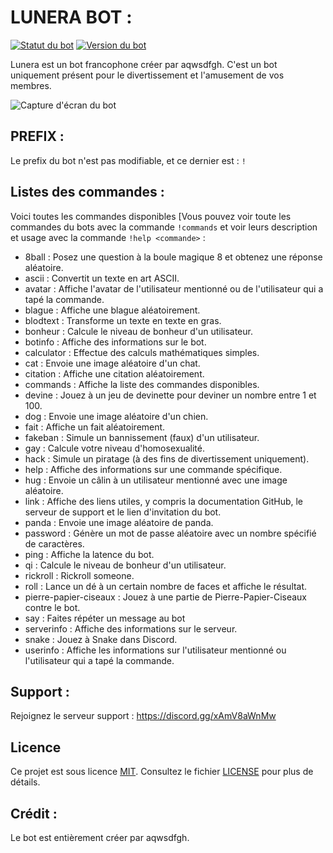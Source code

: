 # LUNERA BOT :

[![Statut du bot](https://img.shields.io/badge/statut-en%20ligne-brightgreen.svg)](https://discord.gg/xAmV8aWnMw)
[![Version du bot](https://img.shields.io/badge/version-1.0.0-blue.svg)](https://github.com/aqwsdfgh/Lunera-Doc/tree/main)

Lunera est un bot francophone créer par aqwsdfgh. C'est un bot uniquement présent pour le divertissement et l'amusement de vos membres.

![Capture d'écran du bot](https://media.discordapp.net/attachments/1147256323872927915/1147307315419168929/image.png)

## PREFIX :

Le prefix du bot n'est pas modifiable, et ce dernier est : `!`
## Listes des commandes :

Voici toutes les commandes disponibles [Vous pouvez voir toute les commandes du bots avec la commande `!commands` et voir leurs description et usage avec la commande `!help <commande>` :

  - 8ball : Posez une question à la boule magique 8 et obtenez une réponse aléatoire.
  - ascii : Convertit un texte en art ASCII.
  - avatar : Affiche l'avatar de l'utilisateur mentionné ou de l'utilisateur qui a tapé la commande.
  - blague : Affiche une blague aléatoirement.
  - blodtext : Transforme un texte en texte en gras.
  - bonheur : Calcule le niveau de bonheur d'un utilisateur.
  - botinfo : Affiche des informations sur le bot.
  - calculator : Effectue des calculs mathématiques simples.
  - cat : Envoie une image aléatoire d'un chat.
  - citation : Affiche une citation aléatoirement.
  - commands : Affiche la liste des commandes disponibles.
  - devine : Jouez à un jeu de devinette pour deviner un nombre entre 1 et 100.
  - dog : Envoie une image aléatoire d'un chien.
  - fait : Affiche un fait aléatoirement.
  - fakeban : Simule un bannissement (faux) d'un utilisateur.
  - gay : Calcule votre niveau d'homosexualité.
  - hack : Simule un piratage (à des fins de divertissement uniquement).
  - help : Affiche des informations sur une commande spécifique.
  - hug : Envoie un câlin à un utilisateur mentionné avec une image aléatoire.
  - link : Affiche des liens utiles, y compris la documentation GitHub, le serveur de support et le lien d'invitation du bot.
  - panda : Envoie une image aléatoire de panda.
  - password : Génère un mot de passe aléatoire avec un nombre spécifié de caractères.
  - ping : Affiche la latence du bot.
  - qi : Calcule le niveau de bonheur d'un utilisateur.
  - rickroll : Rickroll someone.
  - roll : Lance un dé à un certain nombre de faces et affiche le résultat.
  - pierre-papier-ciseaux : Jouez à une partie de Pierre-Papier-Ciseaux contre le bot.
  - say : Faites répéter un message au bot
  - serverinfo : Affiche des informations sur le serveur.
  - snake : Jouez à Snake dans Discord.
  - userinfo : Affiche les informations sur l'utilisateur mentionné ou l'utilisateur qui a tapé la commande.

## Support :

Rejoignez le serveur support : https://discord.gg/xAmV8aWnMw

## Licence

Ce projet est sous licence [MIT](LICENSE). Consultez le fichier [LICENSE](LICENSE) pour plus de détails.

## Crédit :

Le bot est entièrement créer par aqwsdfgh.

